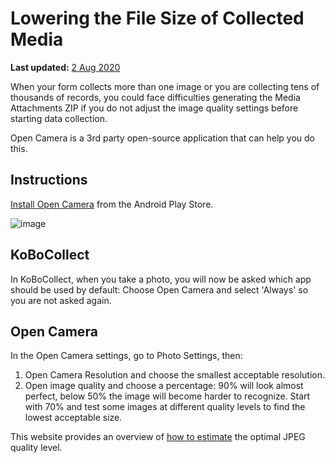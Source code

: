 # Lowering the File Size of Collected Media
**Last updated:** <a href="https://github.com/kobotoolbox/docs/blob/50c84a0d9c03efca0d5b4e305ab68c6a10785669/source/lower_file_size.md" class="reference">2 Aug 2020</a>

When your form collects more than one image or you are collecting tens of thousands of records, you could face difficulties generating the Media Attachments ZIP if you do not adjust the image quality settings before starting data collection.

Open Camera is a 3rd party open-source application that can help you do this.

## Instructions

[Install Open Camera](https://play.google.com/store/apps/details?id=net.sourceforge.opencamera&hl=en_US) from the Android Play Store.

![image](/images/lower_file_size/open_cam.png)

## KoBoCollect

In KoBoCollect, when you take a photo, you will now be asked which app should be used by default: Choose Open Camera and select 'Always' so you are not asked again.

## Open Camera

In the Open Camera settings, go to Photo Settings, then:

1. Open Camera Resolution and choose the smallest acceptable resolution.
2. Open image quality and choose a percentage: 90% will look almost perfect, below 50% the image will become harder to recognize. Start with 70% and test some images at different quality levels to find the lowest acceptable size.

This website provides an overview of [how to estimate](http://fotoforensics.com/tutorial-estq.php) the optimal JPEG quality level.
